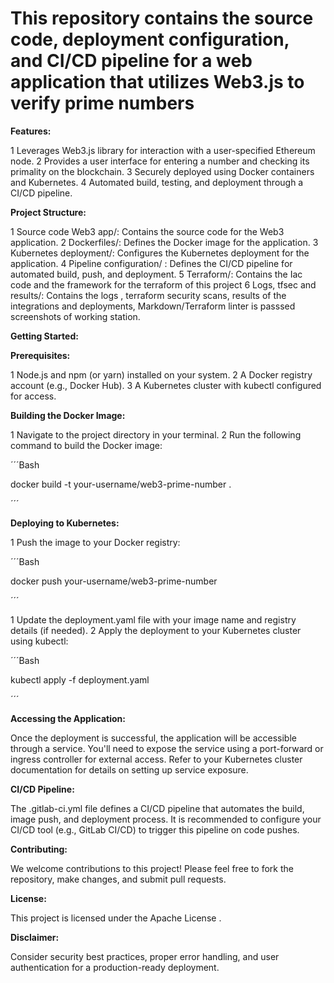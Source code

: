 # This repository contains the source code, deployment configuration, and CI/CD pipeline for a web application that utilizes Web3.js to verify prime numbers

**Features:**

1   Leverages Web3.js library for interaction with a user-specified Ethereum node.
2   Provides a user interface for entering a number and checking its primality on the blockchain.
3   Securely deployed using Docker containers and Kubernetes.
4   Automated build, testing, and deployment through a CI/CD pipeline.

**Project Structure:**

1   Source code Web3 app/: Contains the source code for the Web3 application.
2   Dockerfiles/: Defines the Docker image for the application.
3   Kubernetes deployment/: Configures the Kubernetes deployment for the application.
4   Pipeline configuration/ : Defines the CI/CD pipeline for automated build, push, and deployment.
5   Terraform/: Contains the Iac code and the framework for the terraform of this project
6   Logs, tfsec and results/: Contains the logs , terraform security scans, results of the integrations and deployments, Markdown/Terraform linter is passsed screenshots of working station.

**Getting Started:**

**Prerequisites:**

1   Node.js and npm (or yarn) installed on your system.
2   A Docker registry account (e.g., Docker Hub).
3   A Kubernetes cluster with kubectl configured for access.

**Building the Docker Image:**

1  Navigate to the project directory in your terminal.
2  Run the following command to build the Docker image:

´´´Bash

docker build -t your-username/web3-prime-number .

´´´

**Deploying to Kubernetes:**

1  Push the image to your Docker registry:

´´´Bash

docker push your-username/web3-prime-number

´´´

1  Update the deployment.yaml file with your image name and registry details (if needed).
    2  Apply the deployment to your Kubernetes cluster using kubectl:

´´´Bash

kubectl apply -f deployment.yaml

´´´

**Accessing the Application:**

Once the deployment is successful, the application will be accessible through a service. You'll need to expose the service using a port-forward or ingress controller for external access. Refer to your Kubernetes cluster documentation for details on setting up service exposure.

**CI/CD Pipeline:**

The .gitlab-ci.yml file defines a CI/CD pipeline that automates the build, image push, and deployment process. It is recommended to configure your CI/CD tool (e.g., GitLab CI/CD) to trigger this pipeline on code pushes.

**Contributing:**

We welcome contributions to this project! Please feel free to fork the repository, make changes, and submit pull requests.

**License:**

This project is licensed under the Apache License .

**Disclaimer:**

Consider security best practices, proper error handling, and user authentication for a production-ready deployment.

